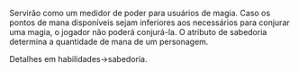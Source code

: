 Servirão como um medidor de poder para usuários de magia. Caso os pontos de mana disponíveis sejam inferiores aos necessários para conjurar uma magia, o jogador não poderá conjurá-la. O atributo de sabedoria determina a quantidade de mana de um personagem.

Detalhes em habilidades→sabedoria.